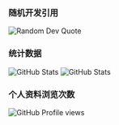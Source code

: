 ### 随机开发引用
![Random Dev Quote](https://quotes-github-readme.vercel.app/api?type=horizontal&theme=light)

### 统计数据
![GitHub Stats](https://github-readme-stats.vercel.app/api?username=dekthaiinchina&theme=dark&hide_border=true&include_all_commits=true&count_private=false) ![GitHub Stats](https://github-readme-stats.vercel.app/api?username=hobbylegacy&theme=dark&hide_border=true&include_all_commits=true&count_private=false)

### 个人资料浏览次数
![GitHub Profile views](https://komarev.com/ghpvc/?username=freelingdeveloper&style=for-the-badge&color=brightgreen)
